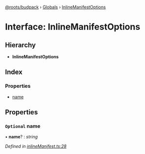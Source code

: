 [@roots/budpack](../README.md) › [Globals](../globals.md) › [InlineManifestOptions](inlinemanifestoptions.md)

# Interface: InlineManifestOptions

## Hierarchy

* **InlineManifestOptions**

## Index

### Properties

* [name](inlinemanifestoptions.md#optional-name)

## Properties

### `Optional` name

• **name**? : *string*

*Defined in [inlineManifest.ts:28](https://github.com/roots/bud-support/blob/bc9161d/src/budpack/builder/api/inlineManifest.ts#L28)*

